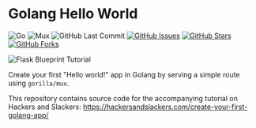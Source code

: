 # Golang Hello World

![Go](https://img.shields.io/badge/Go-1.14-blue.svg?logo=go&longCache=true&logoColor=white&style=flat-square&colorA=4c566a&colorB=5e81ac)
![Mux](https://img.shields.io/badge/Mux-1.7.4-blue.svg?logo=go&longCache=true&logoColor=white&style=flat-square&colorA=4c566a&colorB=5e81ac)
![GitHub Last Commit](https://img.shields.io/github/last-commit/google/skia.svg?style=flat-square&colorA=4c566a&colorB=a3be8c)
[![GitHub Issues](https://img.shields.io/github/issues/toddbirchard/golang-helloworld.svg?style=flat-square&colorA=4c566a&colorB=ebcb8b)](https://github.com/toddbirchard/golang-helloworld/issues)
[![GitHub Stars](https://img.shields.io/github/stars/toddbirchard/golang-helloworld.svg?style=flat-square&colorB=ebcb8b&colorA=4c566a)](https://github.com/toddbirchard/golang-helloworld/stargazers)
[![GitHub Forks](https://img.shields.io/github/forks/toddbirchard/golang-helloworld.svg?style=flat-square&colorA=4c566a&colorB=ebcb8b)](https://github.com/toddbirchard/golang-helloworld/network)

![Flask Blueprint Tutorial](https://github.com/hackersandslackers/golang-helloworld/blob/master/.github/golang-gettingstarted@2x.jpg?raw=true)

Create your first "Hello world!" app in Golang by serving a simple route using `gorilla/mux`.

This repository contains source code for the accompanying tutorial on Hackers and Slackers: https://hackersandslackers.com/create-your-first-golang-app/